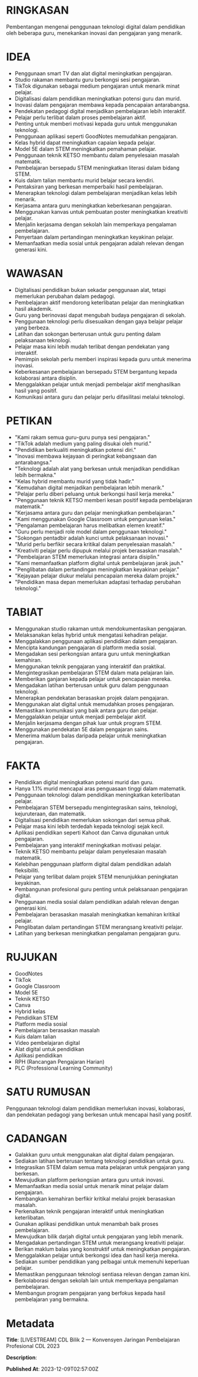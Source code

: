 # RINGKASAN
Pembentangan mengenai penggunaan teknologi digital dalam pendidikan oleh beberapa guru, menekankan inovasi dan pengajaran yang menarik.

# IDEA
- Penggunaan smart TV dan alat digital meningkatkan pengajaran.
- Studio rakaman membantu guru berkongsi sesi pengajaran.
- TikTok digunakan sebagai medium pengajaran untuk menarik minat pelajar.
- Digitalisasi dalam pendidikan meningkatkan potensi guru dan murid.
- Inovasi dalam pengajaran membawa kepada pencapaian antarabangsa.
- Pendekatan pedagogi digital menjadikan pembelajaran lebih interaktif.
- Pelajar perlu terlibat dalam proses pembelajaran aktif.
- Penting untuk memberi motivasi kepada guru untuk menggunakan teknologi.
- Penggunaan aplikasi seperti GoodNotes memudahkan pengajaran.
- Kelas hybrid dapat meningkatkan capaian kepada pelajar.
- Model 5E dalam STEM meningkatkan pemahaman pelajar.
- Penggunaan teknik KETSO membantu dalam penyelesaian masalah matematik.
- Pembelajaran bersepadu STEM meningkatkan literasi dalam bidang STEM.
- Kuis dalam talian membantu murid belajar secara kendiri.
- Pentaksiran yang berkesan memperbaiki hasil pembelajaran.
- Menerapkan teknologi dalam pembelajaran menjadikan kelas lebih menarik.
- Kerjasama antara guru meningkatkan keberkesanan pengajaran.
- Menggunakan kanvas untuk pembuatan poster meningkatkan kreativiti pelajar.
- Menjalin kerjasama dengan sekolah lain memperkaya pengalaman pembelajaran.
- Penyertaan dalam pertandingan meningkatkan keyakinan pelajar.
- Memanfaatkan media sosial untuk pengajaran adalah relevan dengan generasi kini.

# WAWASAN
- Digitalisasi pendidikan bukan sekadar penggunaan alat, tetapi memerlukan perubahan dalam pedagogi.
- Pembelajaran aktif mendorong keterlibatan pelajar dan meningkatkan hasil akademik.
- Guru yang berinovasi dapat mengubah budaya pengajaran di sekolah.
- Penggunaan teknologi perlu disesuaikan dengan gaya belajar pelajar yang berbeza.
- Latihan dan sokongan berterusan untuk guru penting dalam pelaksanaan teknologi.
- Pelajar masa kini lebih mudah terlibat dengan pendekatan yang interaktif.
- Pemimpin sekolah perlu memberi inspirasi kepada guru untuk menerima inovasi.
- Keberkesanan pembelajaran bersepadu STEM bergantung kepada kolaborasi antara disiplin.
- Menggalakkan pelajar untuk menjadi pembelajar aktif menghasilkan hasil yang positif.
- Komunikasi antara guru dan pelajar perlu difasilitasi melalui teknologi.

# PETIKAN
- "Kami rakam semua guru-guru punya sesi pengajaran."
- "TikTok adalah medium yang paling disukai oleh murid."
- "Pendidikan berkualiti meningkatkan potensi diri."
- "Inovasi membawa kejayaan di peringkat kebangsaan dan antarabangsa."
- "Teknologi adalah alat yang berkesan untuk menjadikan pendidikan lebih bermakna."
- "Kelas hybrid membantu murid yang tidak hadir."
- "Kemudahan digital menjadikan pembelajaran lebih menarik."
- "Pelajar perlu diberi peluang untuk berkongsi hasil kerja mereka."
- "Penggunaan teknik KETSO memberi kesan positif kepada pembelajaran matematik."
- "Kerjasama antara guru dan pelajar meningkatkan pembelajaran."
- "Kami menggunakan Google Classroom untuk pengurusan kelas."
- "Pengalaman pembelajaran harus melibatkan elemen kreatif."
- "Guru perlu menjadi role model dalam penggunaan teknologi."
- "Sokongan pentadbir adalah kunci untuk pelaksanaan inovasi."
- "Murid perlu berfikir secara kritikal dalam penyelesaian masalah."
- "Kreativiti pelajar perlu dipupuk melalui projek berasaskan masalah."
- "Pembelajaran STEM memerlukan integrasi antara disiplin."
- "Kami memanfaatkan platform digital untuk pembelajaran jarak jauh."
- "Penglibatan dalam pertandingan meningkatkan keyakinan pelajar."
- "Kejayaan pelajar diukur melalui pencapaian mereka dalam projek."
- "Pendidikan masa depan memerlukan adaptasi terhadap perubahan teknologi."

# TABIAT
- Menggunakan studio rakaman untuk mendokumentasikan pengajaran.
- Melaksanakan kelas hybrid untuk mengatasi kehadiran pelajar.
- Menggalakkan penggunaan aplikasi pendidikan dalam pengajaran.
- Mencipta kandungan pengajaran di platform media sosial.
- Mengadakan sesi perkongsian antara guru untuk meningkatkan kemahiran.
- Menggunakan teknik pengajaran yang interaktif dan praktikal.
- Mengintegrasikan pembelajaran STEM dalam mata pelajaran lain.
- Memberikan ganjaran kepada pelajar untuk pencapaian mereka.
- Mengadakan latihan berterusan untuk guru dalam penggunaan teknologi.
- Menerapkan pendekatan berasaskan projek dalam pengajaran.
- Menggunakan alat digital untuk memudahkan proses pengajaran.
- Memastikan komunikasi yang baik antara guru dan pelajar.
- Menggalakkan pelajar untuk menjadi pembelajar aktif.
- Menjalin kerjasama dengan pihak luar untuk program STEM.
- Menggunakan pendekatan 5E dalam pengajaran sains.
- Menerima maklum balas daripada pelajar untuk meningkatkan pengajaran.

# FAKTA
- Pendidikan digital meningkatkan potensi murid dan guru.
- Hanya 1.1% murid mencapai aras penguasaan tinggi dalam matematik.
- Penggunaan teknologi dalam pendidikan meningkatkan keterlibatan pelajar.
- Pembelajaran STEM bersepadu mengintegrasikan sains, teknologi, kejuruteraan, dan matematik.
- Digitalisasi pendidikan memerlukan sokongan dari semua pihak.
- Pelajar masa kini lebih terdedah kepada teknologi sejak kecil.
- Aplikasi pendidikan seperti Kahoot dan Canva digunakan untuk pengajaran.
- Pembelajaran yang interaktif meningkatkan motivasi pelajar.
- Teknik KETSO membantu pelajar dalam penyelesaian masalah matematik.
- Kelebihan penggunaan platform digital dalam pendidikan adalah fleksibiliti.
- Pelajar yang terlibat dalam projek STEM menunjukkan peningkatan keyakinan.
- Pembangunan profesional guru penting untuk pelaksanaan pengajaran digital.
- Penggunaan media sosial dalam pendidikan adalah relevan dengan generasi kini.
- Pembelajaran berasaskan masalah meningkatkan kemahiran kritikal pelajar.
- Penglibatan dalam pertandingan STEM merangsang kreativiti pelajar.
- Latihan yang berkesan meningkatkan pengalaman pengajaran guru.

# RUJUKAN
- GoodNotes
- TikTok
- Google Classroom
- Model 5E
- Teknik KETSO
- Canva
- Hybrid kelas
- Pendidikan STEM
- Platform media sosial
- Pembelajaran berasaskan masalah
- Kuis dalam talian
- Video pembelajaran digital
- Alat digital untuk pendidikan
- Aplikasi pendidikan
- RPH (Rancangan Pengajaran Harian)
- PLC (Professional Learning Community)

# SATU RUMUSAN
Penggunaan teknologi dalam pendidikan memerlukan inovasi, kolaborasi, dan pendekatan pedagogi yang berkesan untuk mencapai hasil yang positif.

# CADANGAN
- Galakkan guru untuk menggunakan alat digital dalam pengajaran.
- Sediakan latihan berterusan tentang teknologi pendidikan untuk guru.
- Integrasikan STEM dalam semua mata pelajaran untuk pengajaran yang berkesan.
- Mewujudkan platform perkongsian antara guru untuk inovasi.
- Memanfaatkan media sosial untuk menarik minat pelajar dalam pengajaran.
- Kembangkan kemahiran berfikir kritikal melalui projek berasaskan masalah.
- Perkenalkan teknik pengajaran interaktif untuk meningkatkan keterlibatan.
- Gunakan aplikasi pendidikan untuk menambah baik proses pembelajaran.
- Mewujudkan bilik darjah digital untuk pengajaran yang lebih menarik.
- Mengadakan pertandingan STEM untuk merangsang kreativiti pelajar.
- Berikan maklum balas yang konstruktif untuk meningkatkan pengajaran.
- Menggalakkan pelajar untuk berkongsi idea dan hasil kerja mereka.
- Sediakan sumber pendidikan yang pelbagai untuk memenuhi keperluan pelajar.
- Memastikan penggunaan teknologi sentiasa relevan dengan zaman kini.
- Berkolaborasi dengan sekolah lain untuk memperkaya pengalaman pembelajaran.
- Membangun program pengajaran yang berfokus kepada hasil pembelajaran yang bermakna.

# Metadata
**Title**: [LIVESTREAM] CDL Bilik 2 — Konvensyen Jaringan Pembelajaran Profesional CDL 2023

**Description**: 

**Published At**: 2023-12-09T02:57:00Z